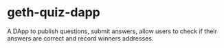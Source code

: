 # geth-quiz-dapp
A DApp to publish questions, submit answers, allow users to check if their answers are correct and record winners addresses.
